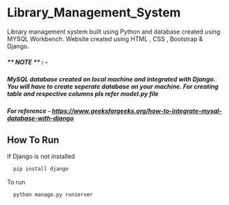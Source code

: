 # Library_Management_System
Library management system built using Python and database created using MYSQL Workbench. Website created using HTML , CSS , Bootstrap & Django.

##### ** NOTE ** : - 
##### MySQL database created on local machine and integrated with Django. You will have to create seperate database on your machine. For creating table and respective columns pls refer model.py file 
##### For reference - https://www.geeksforgeeks.org/how-to-integrate-mysql-database-with-django

## How To Run
If Django is not installed 
```Bash
  pip install django
```

To run 
```Bash
  python manage.py runserver
```
 
